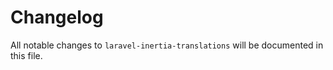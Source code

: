 # Changelog

All notable changes to `laravel-inertia-translations` will be documented in this file.
